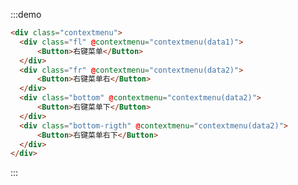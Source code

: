 :::demo
```html
<div class="contextmenu">
  <div class="fl" @contextmenu="contextmenu(data1)">
      <Button>右键菜单</Button>
  </div>
  <div class="fr" @contextmenu="contextmenu(data2)">
      <Button>右键菜单右</Button>
  </div>
  <div class="bottom" @contextmenu="contextmenu(data2)">
      <Button>右键菜单下</Button>
  </div>
  <div class="bottom-rigth" @contextmenu="contextmenu(data2)">
      <Button>右键菜单右下</Button>
  </div>
</div>
```
:::

<script>
export default {
  data() {
    return {
      data1: {
        a: 1,
        b: 2
      },
      data2: {
        a: 1111,
        b: 2222
      }
    };
  },
  methods: {
    contextmenu(data) {
      this.$contextmenu(data, [
        {
          name: "编辑",
          icon: "\ue61e",
          action(data) {
            console.log("编辑", data);
          }
        },
        {
          name: "复制",
          icon: "\ue668",
          action(data) {
            console.log("复制", data);
          }
        },
        {
          name: "删除",
          icon: "\ue633",
          action(data) {
            console.log("删除", data);
          }
        }
      ]);
    }
  },
  mounted() {}
};
</script>

<style lang="scss">
.contextmenu {
  .bottom {
    position: absolute;
    bottom: 0;
    left: 0;
  }
  .bottom-rigth {
    position: absolute;
    bottom: 0;
    right: 0;
  }
}
</style>
